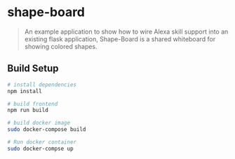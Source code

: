 # shape-board

> An example application to show how to wire Alexa skill support into an existing flask application, Shape-Board is a shared whiteboard for showing colored shapes.

## Build Setup

``` bash
# install dependencies
npm install

# build frontend
npm run build

# build docker image
sudo docker-compose build

# Run docker container
sudo docker-compse up
```
